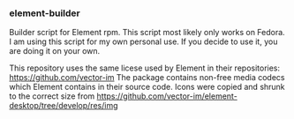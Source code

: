 ### element-builder
Builder script for Element rpm.
This script most likely only works on Fedora.
I am using this script for my own personal use. If you decide to use it, you are doing it on your own.

This repository uses the same licese used by Element in their repositories:
https://github.com/vector-im
The package contains non-free media codecs which Element contains in their source code.
Icons were copied and shrunk to the correct size from https://github.com/vector-im/element-desktop/tree/develop/res/img

